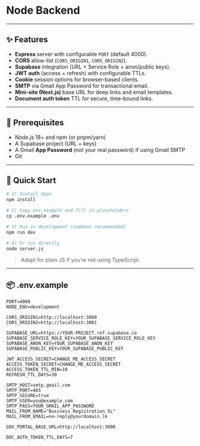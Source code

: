 # Node Backend 

---

## ✨ Features
- **Express** server with configurable `PORT` (default 4000).
- **CORS** allow-list (`CORS_ORIGIN1`, `CORS_ORIGIN2`).
- **Supabase** integration (URL + Service Role + anon/public keys).
- **JWT auth** (access + refresh) with configurable TTLs.
- **Cookie** session options for browser-based clients.
- **SMTP** via Gmail App Password for transactional email.
- **Mini-site (Next.js)** base URL for deep links and email templates.
- **Document auth token** TTL for secure, time-bound links.

---

## 🧰 Prerequisites
- Node.js 18+ and npm (or pnpm/yarn)
- A Supabase project (URL + keys)
- A Gmail **App Password** (not your real password) if using Gmail SMTP
- Git

---

## 🚀 Quick Start

```bash
# 1) Install deps
npm install

# 2) Copy env example and fill in placeholders
cp .env.example .env

# 3) Run in development (nodemon recommended)
npm run dev

# 4) Or run directly
node server.js
```


> Adapt for plain JS if you’re not using TypeScript.

---

## 📦 .env.example

```dotenv
PORT=4000
NODE_ENV=development

CORS_ORIGIN1=http://localhost:3000
CORS_ORIGIN2=http://localhost:3001

SUPABASE_URL=https://YOUR-PROJECT.ref.supabase.co
SUPABASE_SERVICE_ROLE_KEY=YOUR_SUPABASE_SERVICE_ROLE_KEY
SUPABASE_ANON_KEY=YOUR_SUPABASE_ANON_KEY
SUPABASE_PUBLIC_KEY=YOUR_SUPABASE_PUBLIC_KEY

JWT_ACCESS_SECRET=CHANGE_ME_ACCESS_SECRET
ACCESS_TOKEN_SECRET=CHANGE_ME_ACCESS_SECRET
ACCESS_TOKEN_TTL_MIN=10
REFRESH_TTL_DAYS=30

SMTP_HOST=smtp.gmail.com
SMTP_PORT=465
SMTP_SECURE=true
SMTP_USER=you@example.com
SMTP_PASS=YOUR_GMAIL_APP_PASSWORD
MAIL_FROM_NAME="Business Registration SL"
MAIL_FROM_EMAIL=no-reply@yourdomain.lk

GOV_PORTAL_BASE_URL=http://localhost:3000

DOC_AUTH_TOKEN_TTL_DAYS=7
```
